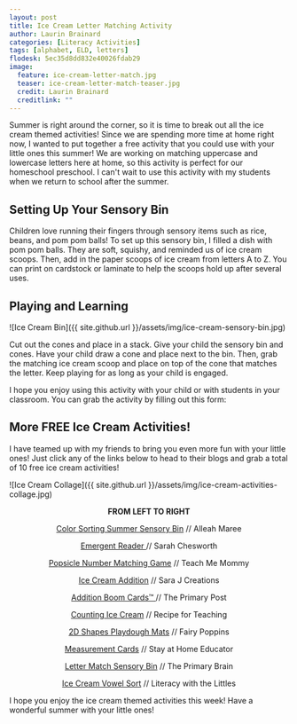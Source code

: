 ```yaml
---
layout: post
title: Ice Cream Letter Matching Activity
author: Laurin Brainard
categories: [Literacy Activities]
tags: [alphabet, ELD, letters]
flodesk: 5ec35d8dd832e40026fdab29
image:
  feature: ice-cream-letter-match.jpg
  teaser: ice-cream-letter-match-teaser.jpg
  credit: Laurin Brainard
  creditlink: ""
---
```

Summer is right around the corner, so it is time to break out all the ice cream themed activities! Since we are spending more time at home right now, I wanted to put together a free activity that you could use with your little ones this summer! We are working on matching uppercase and lowercase letters here at home, so this activity is perfect for our homeschool preschool. I can't wait to use this activity with my students when we return to school after the summer. 

## Setting Up Your Sensory Bin
Children love running their fingers through sensory items such as rice, beans, and pom pom balls! To set up this sensory bin, I filled a dish with pom pom balls. They are soft, squishy, and reminded us of ice cream scoops. Then, add in the paper scoops of ice cream from letters A to Z. You can print on cardstock or laminate to help the scoops hold up after several uses. 

## Playing and Learning
![Ice Cream Bin]({{ site.github.url }}/assets/img/ice-cream-sensory-bin.jpg)

Cut out the cones and place in a stack. Give your child the sensory bin and cones. Have your child draw a cone and place next to the bin. Then, grab the matching ice cream scoop and place on top of the cone that matches the letter. Keep playing for as long as your child is engaged. 

I hope you enjoy using this activity with your child or with students in your classroom. You can grab the activity by filling out this form: 

<div id="fd-form-5ec35d8dd832e40026fdab29"></div>
<script>
  window.fd('form', {
    formId: '5ec35d8dd832e40026fdab29',
    containerEl: '#fd-form-5ec35d8dd832e40026fdab29'
  });
</script>

## More FREE Ice Cream Activities!

I have teamed up with my friends to bring you even more fun with your little ones! Just click any of the links below to head to their blogs and grab a total of 10 free ice cream activities! 

![Ice Cream Collage]({{ site.github.url }}/assets/img/ice-cream-activities-collage.jpg)

<p style="text-align: center;"><strong>FROM LEFT TO RIGHT</strong></p>

<p style="text-align: center;"><a href="https://www.teacherspayteachers.com/Product/Ice-Cream-Color-Sorting-Summer-Sensory-Bin-FREEBIE-5580823?fbclid=IwAR0C0GsokPzhBXcObkF_C3ye9-JOMzejuUnYVGV6_NGVKUilXT5DMbFfg7k"> Color Sorting Summer Sensory Bin</a> // Alleah Maree</p>

<p style="text-align: center;"><a href="https://sarahchesworth.com/ice-cream-emergent-reader/?fbclid=IwAR06qZwZP9bQ45v8WJSbhpNl8xR4Ajx91V7jkMvqNFkMFbv6t-RLFTWYjlA"> Emergent Reader </a> // Sarah Chesworth </p>

<p style="text-align: center;"><a href=" https://www.teach-me-mommy.com/popsicle-color-matching-busy-bag/?fbclid=IwAR32MQcaInDHRpIAkdhtOYnTLB8HgdE1IiHpGkhWYSsWqO6RXasQl55caJ8 ">Popsicle Number Matching Game</a> // Teach Me Mommy</p>

<p style="text-align: center;"><a href="https://www.sarajcreations.com/2020/05/ice-cream-addition-puzzles.html?fbclid=IwAR3WOIti4eAW7Kw3oHyZingWJvs8i1_7GCHT7NniBYEGLb34xpfShYE-P98 ">Ice Cream Addition</a> // Sara J Creations</p>

<p style="text-align: center;"><a href=" http://theprimarypost.com/2020/05/free-addition-boom-cards.html?fbclid=IwAR0pB7Yq4kEy99tvNF89C-AigpFv82q2u5u2Dyb473sDR-zqPKaovom9wYs "> Addition Boom Cards™ </a> // The Primary Post</p>

<p style="text-align: center;"><a href="https://www.recipeforteaching.com/2020/05/counting-ice-cream.html?fbclid=IwAR1bSL5AKcICFXh09KmtQrv82iI5uwKzQoDBs92r-bzevuCopNpyslZkcuQ">Counting Ice Cream</a> // Recipe for Teaching</p>

<p style="text-align: center;"><a href="https://www.fairypoppins.com/shape-playdough-mats">2D Shapes Playdough Mats</a> // Fairy Poppins</p>

<p style="text-align: center;"><a href="https://stayathomeeducator.com/5-summer-learning-activities-free-ice-cream-cone-measurement-cards/?fbclid=IwAR36RsA0BkfAUErtikORqcYwq-6la3Lp0fJ2SLOWtQzuQ601_1Qabam-WqU"> Measurement Cards</a> // Stay at Home Educator</p>

<p style="text-align: center;"><a href="https://theprimarybrain.com/literacy%20activities/2020/05/18/Ice-Cream-Letter-Matching-Activity/?fbclid=IwAR3-whq23BfjYSvHiYNC8SO3p__RpXSOg2zfXc8x7Ai3tRFc1ivxynvNOqk"> Letter Match Sensory Bin</a> // The Primary Brain</p>

<p style="text-align: center;"><a href="https://literacywiththelittles.com/2020/05/18/free-ice-cream-themed-activities/?fbclid=IwAR0TXcP3gE9z6b39c1HrbeBqMSBu1JIJMNi1Lq8vs2_YZegB1_RKzKCYtqk">Ice Cream Vowel Sort</a> // Literacy with the Littles</p>

I hope you enjoy the ice cream themed activities this week! Have a wonderful summer with your little ones!


